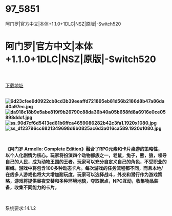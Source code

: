 # 97_5851
阿门罗|官方中文|本体+1.1.0+1DLC|NSZ|原版|-Switch520
# 阿门罗|官方中文|本体+1.1.0+1DLC|NSZ|原版|-Switch520
 <br/></br>
[下载地址](https://www.switch520.cc/article/5851 "下载地址")
<br/></br>

<p><strong><img title="6d23cfee9d0922cb8cd3b39eeaffd721895eb81d56b2186d8b47a86da40a97ec.jpg" src="https://www.switch520.cc/muke_img/2021_09_05_e31ef49ea092d.jpg" alt="6d23cfee9d0922cb8cd3b39eeaffd721895eb81d56b2186d8b47a86da40a97ec.jpg"></strong><br>
<strong><img title="da918c18b9e5abe819f9b26790c88da36b40a05b658fd8a6916e0ce05898ddcf.jpg" src="https://www.switch520.cc/muke_img/2021_09_05_91d9dd1cb22fc.jpg" alt="da918c18b9e5abe819f9b26790c88da36b40a05b658fd8a6916e0ce05898ddcf.jpg"></strong><br>
<strong><img title="ss_90d7cf6d5413ed61b6ffca4659086282b42c3fa1.1920x1080.jpg" src="https://www.switch520.cc/muke_img/2021_09_05_ea97e815a8ca1.jpg" alt="ss_90d7cf6d5413ed61b6ffca4659086282b42c3fa1.1920x1080.jpg"></strong><br>
<strong><img title="ss_df23796cc6821349698d6b0825ac6d3a016ca589.1920x1080.jpg" src="https://www.switch520.cc/muke_img/2021_09_05_916de1ee8dc63.jpg" alt="ss_df23796cc6821349698d6b0825ac6d3a016ca589.1920x1080.jpg"></strong></p>
<p>&nbsp;</p>
<p><strong>《阿门罗 Armello: Complete Edition》融合了RPG元素和卡片桌游的策略性，以个人化剧情为核心。玩家将扮演四个动物部族之一，老鼠，兔子，熊，狼，领导自己的人民，成为动物王国的王者。玩家可以充分自定义自己的角色，不受职业的束缚。游戏中将包含100多种动态卡片。每次游戏的任务流程都不同，而且本地/在线多人游戏也将大大增加耐玩度。玩家可以选择战斗，外交和潜行作为游戏策略，游戏将提供昼夜交替和多种环境地貌，夺取据点，NPC互动，收集物品装备，收集不同能力的卡片。</strong></p>
<p>&nbsp;</p>
<p>系统要求:14.1.2</p>


